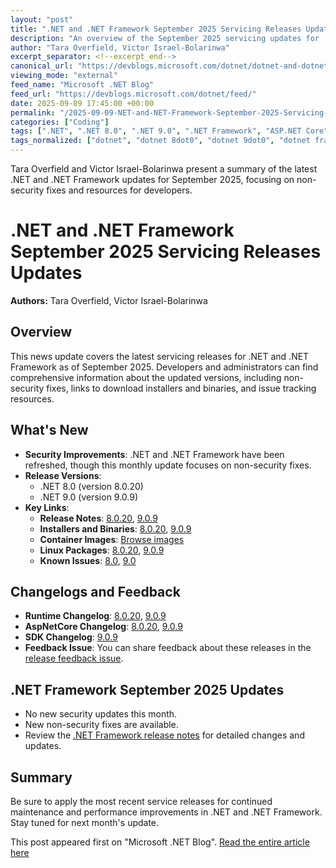 ```yaml
---
layout: "post"
title: ".NET and .NET Framework September 2025 Servicing Releases Updates"
description: "An overview of the September 2025 servicing updates for .NET 8.0, .NET 9.0, and .NET Framework. This article summarizes non-security improvements, provides direct links to release notes, binaries, and known issues, and highlights important information for developers maintaining Microsoft .NET applications."
author: "Tara Overfield, Victor Israel-Bolarinwa"
excerpt_separator: <!--excerpt_end-->
canonical_url: "https://devblogs.microsoft.com/dotnet/dotnet-and-dotnet-framework-september-2025-servicing-updates/"
viewing_mode: "external"
feed_name: "Microsoft .NET Blog"
feed_url: "https://devblogs.microsoft.com/dotnet/feed/"
date: 2025-09-09 17:45:00 +00:00
permalink: "/2025-09-09-NET-and-NET-Framework-September-2025-Servicing-Releases-Updates.html"
categories: ["Coding"]
tags: [".NET", ".NET 8.0", ".NET 9.0", ".NET Framework", "ASP.NET Core", "Coding", "Container Images", "Linux Packages", "Maintenance", "Maintenance & Updates", "Microsoft", "News", "Release Notes", "Runtime", "SDK", "Servicing Release", "Software Updates", "Windows"]
tags_normalized: ["dotnet", "dotnet 8dot0", "dotnet 9dot0", "dotnet framework", "aspdotnet core", "coding", "container images", "linux packages", "maintenance", "maintenance and updates", "microsoft", "news", "release notes", "runtime", "sdk", "servicing release", "software updates", "windows"]
---
```


Tara Overfield and Victor Israel-Bolarinwa present a summary of the latest .NET and .NET Framework updates for September 2025, focusing on non-security fixes and resources for developers.<!--excerpt_end-->

# .NET and .NET Framework September 2025 Servicing Releases Updates

**Authors:** Tara Overfield, Victor Israel-Bolarinwa

## Overview

This news update covers the latest servicing releases for .NET and .NET Framework as of September 2025. Developers and administrators can find comprehensive information about the updated versions, including non-security fixes, links to download installers and binaries, and issue tracking resources.

## What's New

- **Security Improvements**: .NET and .NET Framework have been refreshed, though this monthly update focuses on non-security fixes.
- **Release Versions**:
  - .NET 8.0 (version 8.0.20)
  - .NET 9.0 (version 9.0.9)
- **Key Links**:
  - **Release Notes**: [8.0.20](https://github.com/dotnet/core/blob/main/release-notes/8.0/8.0.20/8.0.20.md), [9.0.9](https://github.com/dotnet/core/blob/main/release-notes/9.0/9.0.9/9.0.9.md)
  - **Installers and Binaries**: [8.0.20](https://dotnet.microsoft.com/download/dotnet/8.0), [9.0.9](https://dotnet.microsoft.com/download/dotnet/9.0)
  - **Container Images**: [Browse images](https://mcr.microsoft.com/catalog?search=dotnet/)
  - **Linux Packages**: [8.0.20](https://github.com/dotnet/core/blob/main/release-notes/8.0/install-linux.md), [9.0.9](https://github.com/dotnet/core/blob/main/release-notes/9.0/install-linux.md)
  - **Known Issues**: [8.0](https://github.com/dotnet/core/blob/main/release-notes/8.0/known-issues.md), [9.0](https://github.com/dotnet/core/blob/main/release-notes/9.0/known-issues.md)

## Changelogs and Feedback

- **Runtime Changelog**: [8.0.20](https://github.com/dotnet/runtime/issues?q=milestone%3A8.0.20%20is%3Aclosed%20label%3Aservicing-approved), [9.0.9](https://github.com/dotnet/runtime/issues?q=milestone%3A9.0.9%20is%3Aclosed%20label%3Aservicing-approved)
- **AspNetCore Changelog**: [8.0.20](https://github.com/dotnet/aspnetcore/issues?q=milestone%3A8.0.20%20is%3Aclosed%20label%3Aservicing-approved), [9.0.9](https://github.com/dotnet/aspnetcore/issues?q=milestone%3A9.0.9%20is%3Aclosed%20label%3Aservicing-approved)
- **SDK Changelog**: [9.0.9](https://github.com/dotnet/sdk/issues?q=milestone%3A8.0.17%20is%3Aclosed%20label%3Aservicing-approved%20)
- **Feedback Issue**: You can share feedback about these releases in the [release feedback issue](https://github.com/dotnet/core/issues/xxxxx).

## .NET Framework September 2025 Updates

- No new security updates this month.
- New non-security fixes are available.
- Review the [.NET Framework release notes](https://learn.microsoft.com/dotnet/framework/release-notes/release-notes) for detailed changes and updates.

## Summary

Be sure to apply the most recent service releases for continued maintenance and performance improvements in .NET and .NET Framework. Stay tuned for next month's update.

This post appeared first on "Microsoft .NET Blog". [Read the entire article here](https://devblogs.microsoft.com/dotnet/dotnet-and-dotnet-framework-september-2025-servicing-updates/)
